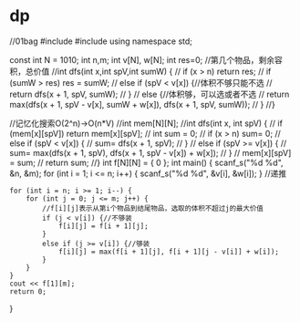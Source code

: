 # dp
//01bag
#include<iostream>
#include<cstring>
using namespace std;

const int N = 1010;
int n,m;
int v[N], w[N];
int res=0;
//第几个物品，剩余容积，总价值
//int dfs(int x,int spV,int sumW) {
//	if (x > n) return res;
//	if (sumW > res) res = sumW;
//	else if (spV < v[x]) {//体积不够只能不选
//		return dfs(x + 1, spV, sumW);
//	}
//	else {//体积够，可以选或者不选
//		return max(dfs(x + 1, spV - v[x], sumW + w[x]), dfs(x + 1, spV, sumW));
//	}
//}

//记忆化搜索O(2^n)->O(n*V)
//int mem[N][N];
//int dfs(int x, int spV) {
//	if (mem[x][spV]) return mem[x][spV];
//	int sum = 0;
//	if (x > n) sum= 0;
//	else if (spV < v[x]) {
//		sum= dfs(x + 1, spV);
//	}
//	else if (spV >= v[x]) {
//		sum= max(dfs(x + 1, spV), dfs(x + 1, spV - v[x]) + w[x]);
//	}
//	mem[x][spV] = sum;
//	return sum;
//}
int f[N][N] = { 0 };
int main() {
	scanf_s("%d %d", &n, &m);
	for (int i = 1; i <= n; i++) {
		scanf_s("%d %d", &v[i], &w[i]);
	}
	//递推
	
	for (int i = n; i >= 1; i--) {
		for (int j = 0; j <= m; j++) {
			//f[i][j]表示从第i个物品到结尾物品，选取的体积不超过j的最大价值
			if (j < v[i]) {//不够装
				f[i][j] = f[i + 1][j];
			}
			else if (j >= v[i]) {//够装
				f[i][j] = max(f[i + 1][j], f[i + 1][j - v[i]] + w[i]);
			}
		}
	}
	cout << f[1][m];
	return 0;
}
